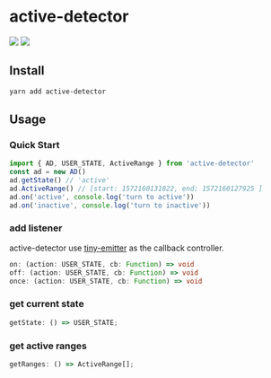 # active-detector

![](https://img.shields.io/npm/v/active-detector)
![](https://img.shields.io/bundlephobia/minzip/active-detector)

## Install

```zsh
yarn add active-detector
```

## Usage

### Quick Start

```typescript
import { AD, USER_STATE, ActiveRange } from 'active-detector'
const ad = new AD()
ad.getState() // 'active'
ad.ActiveRange() // [start: 1572160131022, end: 1572160127925 ]
ad.on('active', console.log('turn to active'))
ad.on('inactive', console.log('turn to inactive'))
```

### add listener

active-detector use [tiny-emitter](https://github.com/scottcorgan/tiny-emitter#readme) as the callback controller.

```typescript
on: (action: USER_STATE, cb: Function) => void
off: (action: USER_STATE, cb: Function) => void
once: (action: USER_STATE, cb: Function) => void
```

### get current state

```typescript
getState: () => USER_STATE;
```

### get active ranges

```typescript
getRanges: () => ActiveRange[];
```